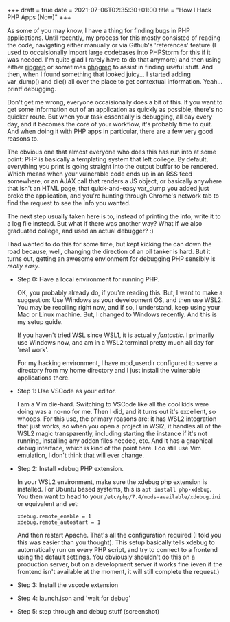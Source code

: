 +++ 
draft = true
date = 2021-07-06T02:35:30+01:00
title = "How I Hack PHP Apps (Now)"
+++

As some of you may know, I have a thing for finding bugs in PHP
applications. Until recently, my process for this mostly consisted of reading
the code, navigating either manually or via Github's 'references' feature (I
used to occaisionally import large codebases into PHPStorm for this if it was
needed. I'm quite glad I rarely have to do that anymore) and then using either
[ripgrep](https://github.com/BurntSushi/ripgrep) or sometimes
[phpgrep](https://github.com/quasilyte/phpgrep) to assist in finding useful
stuff. And then, when I found something that looked juicy... I started adding
var\_dump() and die() all over the place to get contextual information. Yeah...
printf debugging.

Don't get me wrong, everyone occaisionally does a bit of this. If you want to
get some information out of an application as quickly as possible, there's no
quicker route. But when your task essentially is debugging, all day every day,
and it becomes the core of your workflow, it's probably time to quit. And when
doing it with PHP apps in particular, there are a few very good reasons to.

The obvious one that almost everyone who does this has run into at some point:
PHP is basically a templating system that left college. By default, everything
you print is going straight into the output buffer to be rendered. Which means
when your vulnerable code ends up in an RSS feed somewhere, or an AJAX call that
renders a JS object, or basically anywhere that isn't an HTML page, that
quick-and-easy var\_dump you added just broke the application, and you're hunting
through Chrome's network tab to find the request to see the info you wanted.

The next step usually taken here is to, instead of printing the info, write it to
a log file instead. But what if there was another way? What if we also graduated
college, and used an actual debugger? :)

I had wanted to do this for some time, but kept kicking the can down the road
because, well, changing the direction of an oil tanker is hard. But it turns out,
getting an awesome envionment for debugging PHP sensibly is *really easy*.

* Step 0: Have a local environment for running PHP.

  OK, you probably already do, if you're reading this. But, I want to make a
  suggestion: Use Windows as your development OS, and then use WSL2. You may be
  recoiling right now, and if so, I understand, keep using your Mac or Linux
  machine. But, I changed to Windows recently. And this is my setup guide.

  If you haven't tried WSL since WSL1, it is actually *fantastic*. I primarily
  use Windows now, and am in a WSL2 terminal pretty much all day for 'real work'.

  For my hacking environment, I have mod\_userdir configured to serve a directory
  from my home directory and I just install the vulnerable applications there.

* Step 1: Use VSCode as your editor.

  I am a Vim die-hard. Switching to VSCode like all the cool kids were doing was
  a no-no for me. Then I did, and it turns out it's excellent, so whoops. For this
  use, the primary reasons are: it has WSL2 integration that just works, so when
  you open a project in WSl2, it handles all of the WSL2 magic transparently,
  including starting the instance if it's not running, installing any addon files
  needed, etc. And it has a graphical debug interface, which is kind of the point
  here. I do still use Vim emulation, I don't think that will ever change.

* Step 2: Install xdebug PHP extension.

  In your WSL2 environment, make sure the xdebug php extension is installed. For
  Ubuntu based systems, this is ``apt install php-xdebug``. You then want to head
  to your ``/etc/php/7.4/mods-available/xdebug.ini`` or equivalent and set:

  ```
  xdebug.remote_enable = 1
  xdebug.remote_autostart = 1
  ```

  And then restart Apache. That's all the configuration required (I told you this was
  easier than you thought). This setup basically tells xdebug to automatically run
  on every PHP script, and try to connect to a frontend using the default settings.
  You obviously shouldn't do this on a production server, but on a development 
  server it works fine (even if the frontend isn't available at the moment, it will
  still complete the request.)

* Step 3: Install the vscode extension

* Step 4: launch.json and 'wait for debug'

* Step 5: step through and debug stuff (screenshot)
